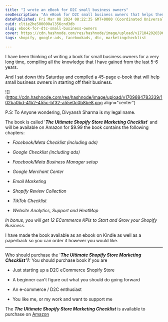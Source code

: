 ```yaml
---
title: "I wrote an eBook for D2C small business owners"
seoDescription: "An eBook for D2C small business owners that helps them in starting their own small business on Shopify, has a checklist which contains things to start off"
datePublished: Fri Mar 08 2024 08:22:35 GMT+0000 (Coordinated Universal Time)
cuid: cltie2he500000al356cnd3db
slug: ebook-for-dtc-small-business-owners
cover: https://cdn.hashnode.com/res/hashnode/image/upload/v1710420265960/e53075d5-c0e5-4ba3-9338-df167a1b480a.png
tags: shopify, google-ads, facebookads, dtc, marketingchecklist

---
```


I have been thinking of writing a book for small business owners for a very long time, compiling all the knowledge that I have gained from the last 5-6 years.

And I sat down this Saturday and compiled a 45-page e-book that will help small business owners in starting off their business.

![](https://cdn.hashnode.com/res/hashnode/image/upload/v1709884783339/102ba0bd-41b2-455c-bf32-a55e0c0b8be8.png align="center")

P.S: To Anyone wondering, Divyansh Sharma is my legal name.

The book is called '***The Ultimate Shopify Store Marketing Checklist***' and will be available on Amazon for $9.99 the book contains the following chapters:

* *Facebook/Meta Checklist (including ads)*
    
* *Google Checklist (including ads)*
    
* *Facebook/Meta Business Manager setup*
    
* *Google Merchant Center*
    
* *Email Marketing*
    
* *Shopify Review Collection*
    
* *TikTok Checklist*
    
* *Website Analytics, Support and HeatMap*
    

*In bonus, you will get 12 ECommerce KPIs to Start and Grow your Shopify Business.*

I have made the book available as an ebook on Kindle as well as a paperback so you can order it however you would like.

---

Who should purchase the '***The Ultimate Shopify Store Marketing Checklist'?****:* You should purchase book if you are

* Just starting up a D2C eCommerce Shopify Store
    
* A beginner can't figure out what you should do going forward
    
* An e-commerce / D2C enthusiast
    
* You like me, or my work and want to support me
    

The ***The Ultimate Shopify Store Marketing Checklist*** is available to purchase on [Amazon](https://nikhil.pro/book)